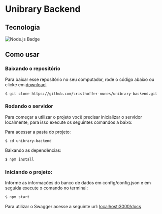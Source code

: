 # Unibrary Backend

## Tecnologia
![Node.js Badge](https://img.shields.io/badge/Node.js-43853D?style=for-the-badge&logo=node.js&logoColor=white)

## Como usar

### Baixando o repositório

Para baixar esse repositório no seu computador, rode o código abaixo ou clicke em [download](https://github.com/cristhoffer-nunes/unibrary-backend/archive/refs/heads/main.zip).

```bash
$ git clone https://github.com/cristhoffer-nunes/unibrary-backend.git
```

### Rodando o servidor

Para começar a utilizar o projeto você precisar inicializar o servidor localmente, para isso execute os seguintes comandos a baixo:

Para acessar a pasta do projeto:

```bash
$ cd unibrary-backend
```

Baixando as dependências:

```bash
$ npm install
```

### Iniciando o projeto:

Informe as informações do banco de dados em config/config.json e em seguida execute o comando no terminal:

```bash
$ npm start
```

Para utilizar o Swagger acesse a seguinte url: [localhost:3000/docs](http://localhost:3000/docs)
